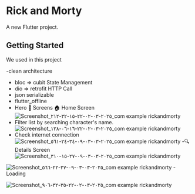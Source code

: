 # Rick and Morty

A new Flutter project.

## Getting Started
We used in this project 

-clean architecture
- bloc => cubit State Management
- dio => retrofit HTTP  Call
- json serializable
- flutter_offline
- Hero
📱 Screens
🏠 Home Screen
![Screenshot_٢٠٢٥-٠٣-٠٢-٢٢-١٥-٣٢-٢١٢_com example rickandmorty](https://github.com/user-attachments/assets/2aba1fee-20fd-463c-9ba8-1801d0625686)
- Filter list by searching character's name.
![Screenshot_٢٠٢٥-٠٣-٠٢-٢٢-١٦-٠٦-١٢٨_com example rickandmorty](https://github.com/user-attachments/assets/db3456e4-4184-40bf-b3a0-1f7420d776af)
- Check internet connection
![Screenshot_٢٠٢٥-٠٣-٠٣-٠٩-٣٤-٢٤-٥٦١_com example rickandmorty](https://github.com/user-attachments/assets/63b6bb93-74b5-4d3a-875b-ee1385642300)
-🔍 Details Screen
![Screenshot_٢٠٢٥-٠٣-٠٣-٠٩-٢٧-١٥-٣١٠_com example rickandmorty](https://github.com/user-attachments/assets/f88f6f32-6cb5-4fac-b919-915cdc5a7ebd)

![Screenshot_٢٠٢٥-٠٣-٠٣-٠٩-٢٧-٢٢-٥٦٦_com example rickandmorty](https://github.com/user-attachments/assets/bd9d51cf-926f-43d9-8480-8fa11b711c1b)
-Loading 

![Screenshot_٢٠٢٥-٠٣-٠٢-٢٢-٣٥-٣٢-٩٠٦_com example rickandmorty](https://github.com/user-attachments/assets/0559f577-fbe8-46c2-bbad-0bcad4ecb80a)
